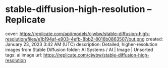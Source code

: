# stable-diffusion-high-resolution – Replicate

cover: https://replicate.com/api/models/cjwbw/stable-diffusion-high-resolution/files/e1b194af-e903-4efb-8bb2-8016b0863507/out.png
created: January 23, 2023 3:42 AM (UTC)
description: Detailed, higher-resolution images from Stable Diffusion
folder: AI Systems / AI | Image | Unsorted
tags: ai image
url: https://replicate.com/cjwbw/stable-diffusion-high-resolution